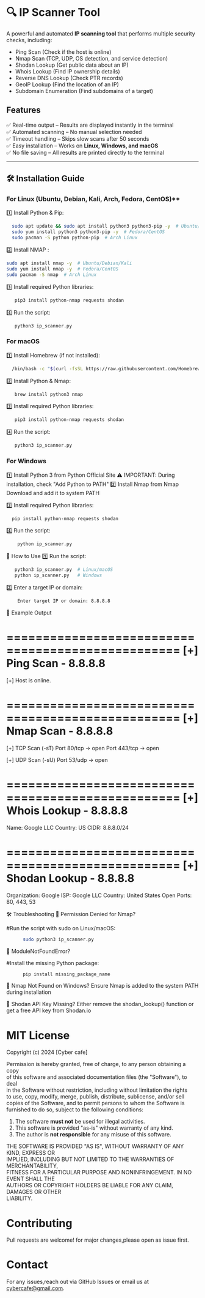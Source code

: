 # 🔍 IP Scanner Tool

A powerful and automated **IP scanning tool** that performs multiple security checks, including:
- Ping Scan (Check if the host is online)
- Nmap Scan (TCP, UDP, OS detection, and service detection)
- Shodan Lookup (Get public data about an IP)
- Whois Lookup (Find IP ownership details)
- Reverse DNS Lookup (Check PTR records)
- GeoIP Lookup (Find the location of an IP)
- Subdomain Enumeration (Find subdomains of a target)

##  Features
✅ Real-time output – Results are displayed instantly in the terminal  
✅ Automated scanning – No manual selection needed  
✅ Timeout handling – Skips slow scans after 50 seconds  
✅ Easy installation – Works on **Linux, Windows, and macOS**  
✅ No file saving – All results are printed directly to the terminal  

---

## **🛠 Installation Guide**
###  For Linux (Ubuntu, Debian, Kali, Arch, Fedora, CentOS)**
1️⃣ Install Python & Pip:
   
 ```bash
   sudo apt update && sudo apt install python3 python3-pip -y  # Ubuntu/Debian/Kali
   sudo yum install python3 python3-pip -y  # Fedora/CentOS
   sudo pacman -S python python-pip  # Arch Linux
   ```

2️⃣ Install NMAP :
   ```bash
   sudo apt install nmap -y  # Ubuntu/Debian/Kali
   sudo yum install nmap -y  # Fedora/CentOS
   sudo pacman -S nmap  # Arch Linux
```
3️⃣ Install required Python libraries:
```bash
   pip3 install python-nmap requests shodan
```
4️⃣ Run the script:
```bash
   python3 ip_scanner.py
```
### For macOS
1️⃣ Install Homebrew (if not installed):
```bash
  /bin/bash -c "$(curl -fsSL https://raw.githubusercontent.com/Homebrew/install/HEAD/install.sh)"
```
 2️⃣ Install Python & Nmap:
 ```bash
    brew install python3 nmap
```
3️⃣ Install required Python libraries:
```bash
   pip3 install python-nmap requests shodan
```
4️⃣ Run the script:
```bash
   python3 ip_scanner.py
```

### For Windows
1️⃣ Install Python 3 from Python Official Site
⚠️ IMPORTANT: During installation, check "Add Python to PATH"
2️⃣ Install Nmap from Nmap Download and add it to system PATH

3️⃣ Install required Python libraries:
```bash
  pip install python-nmap requests shodan
```
4️⃣ Run the script:
```bash
    python ip_scanner.py
```

🎯 How to Use
1️⃣ Run the script:
```bash
   python3 ip_scanner.py  # Linux/macOS
   python ip_scanner.py   # Windows
```
2️⃣ Enter a target IP or domain:
```bash
    Enter target IP or domain: 8.8.8.8
```
📌 Example Output

   ==================================================
[+] Ping Scan - 8.8.8.8
==================================================
[+] Host is online.

==================================================
[+] Nmap Scan - 8.8.8.8
==================================================
[+] TCP Scan (-sT)
    Port 80/tcp -> open
    Port 443/tcp -> open

[+] UDP Scan (-sU)
    Port 53/udp -> open

==================================================
[+] Whois Lookup - 8.8.8.8
==================================================
  Name: Google LLC
  Country: US
  CIDR: 8.8.8.0/24

==================================================
[+] Shodan Lookup - 8.8.8.8
==================================================
  Organization: Google
  ISP: Google LLC
  Country: United States
  Open Ports: 80, 443, 53



🛠 Troubleshooting
🔹 Permission Denied for Nmap?

   #Run the script with sudo on Linux/macOS:
```bash
      sudo python3 ip_scanner.py
```
🔹 ModuleNotFoundError?

   #Install the missing Python package:
```bash
      pip install missing_package_name
```
🔹 Nmap Not Found on Windows?
     Ensure Nmap is added to the system PATH during installation

🔹 Shodan API Key Missing?
    Either remove the shodan_lookup() function or get a free API key from Shodan.io

    

   
 # MIT License

Copyright (c) 2024 [Cyber cafe]

Permission is hereby granted, free of charge, to any person obtaining a copy  
of this software and associated documentation files (the "Software"), to deal  
in the Software without restriction, including without limitation the rights  
to use, copy, modify, merge, publish, distribute, sublicense, and/or sell  
copies of the Software, and to permit persons to whom the Software is  
furnished to do so, subject to the following conditions:

1. The software **must not** be used for illegal activities.  
2. This software is provided "as-is" without warranty of any kind.  
3. The author is **not responsible** for any misuse of this software.  

THE SOFTWARE IS PROVIDED "AS IS", WITHOUT WARRANTY OF ANY KIND, EXPRESS OR  
IMPLIED, INCLUDING BUT NOT LIMITED TO THE WARRANTIES OF MERCHANTABILITY,  
FITNESS FOR A PARTICULAR PURPOSE AND NONINFRINGEMENT. IN NO EVENT SHALL THE  
AUTHORS OR COPYRIGHT HOLDERS BE LIABLE FOR ANY CLAIM, DAMAGES OR OTHER  
LIABILITY.


#  Contributing

Pull requests are welcome! for major changes,please open as issue first.


#  Contact

For any issues,reach out via GitHub Issues or email us at cybercafe@gmail.com.
